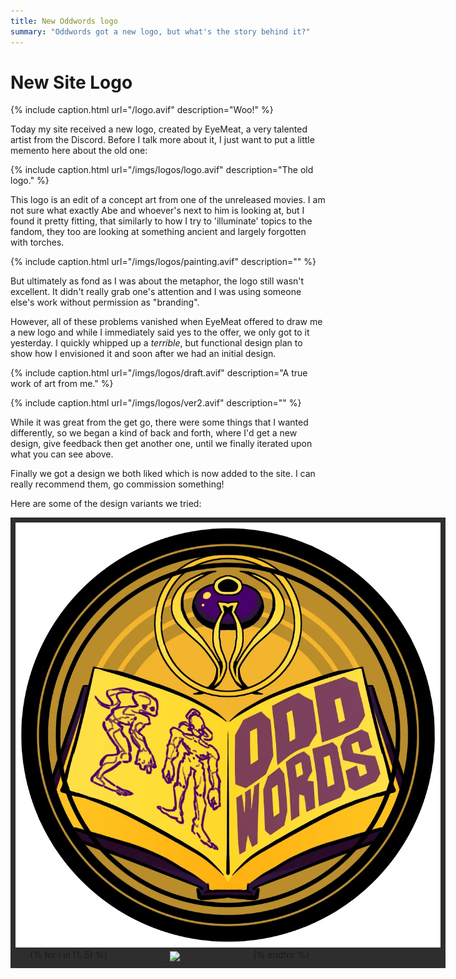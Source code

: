 ```yaml
---
title: New Oddwords logo
summary: "Oddwords got a new logo, but what's the story behind it?"
---
```


<style>

.showcase #rest
{
    display: grid;
    grid-template-columns: repeat(4, calc(100% / 4));
    justify-items: center;

    width: 100%;
    margin: 0 ;
}

.showcase #main_image
{
   cursor: pointer;
   max-height: 40vh;
   max-width: 100%;
}

.showcase #rest img
{
    margin: 0;
    cursor: pointer;
    border: 3px solid #2e2e2e;

    //width: 100%;
    height: 100%;
    max-height: 20vh;
}

.showcase
{
    background: #2e2e2e;
    width: 680px;

    padding: 0.5rem;
}

code
{
    font-family: monospace;
}

.highlighter-rouge
{
    width: 60%;
    margin: 0;
    background: #eee;
	color: black;
    padding-top: 0.5rem;
    padding-bottom: 0.5rem;
}

</style>

<script>

window.addEventListener("load", () =>
{
    let imgs = [...document.querySelectorAll("#rest img")]
    let mains = [...document.querySelectorAll("#main_image")]

    imgs.forEach(img => {
        const main = img.parentElement.parentElement.querySelector("#main_image")
        img.addEventListener("click", () => {main.src = img.src})
    })
    
    mains.forEach(m => m.addEventListener("click", () => window.open(m.src, "_blank") ))
})

</script>

# New Site Logo

{% include caption.html url="/logo.avif" description="Woo!" %}

Today my site received a new logo, created by EyeMeat, a very talented artist
from the Discord. Before I talk more about it, I just want to put a little
memento here about the old one:

{% include caption.html url="/imgs/logos/logo.avif" description="The old logo." %}

This logo is an edit of a concept art from one of the unreleased movies. I am
not sure what exactly Abe and whoever's next to him is looking at, but I found
it pretty fitting, that similarly to how I try to 'illuminate' topics to the
fandom, they too are looking at something ancient and largely forgotten with
torches.

{% include caption.html url="/imgs/logos/painting.avif" description="" %}

But ultimately as fond as I was about the metaphor, the logo still wasn't
excellent. It didn't really grab one's attention and I was using someone else's
work without permission as "branding".

However, all of these problems vanished when EyeMeat offered to draw me a new
logo and while I immediately said yes to the offer, we only got to it
yesterday. I quickly whipped up a _terrible_, but functional design plan to
show how I envisioned it and soon after we had an initial design.

{% include caption.html url="/imgs/logos/draft.avif" description="A true work of art from me." %}

{% include caption.html url="/imgs/logos/ver2.avif" description="" %}

While it was great from the get go, there were some things that I wanted
differently, so we began a kind of back and forth, where I'd get a new design,
give feedback then get another one, until we finally iterated upon what you can
see above.

Finally we got a design we both liked which is now added to the site. I can
really recommend them, go commission something!

Here are some of the design variants we tried:

<div class="showcase">
    <img id="main_image" src="/imgs/logos/1.webp">
    <div id="rest">
    {% for i in (1..5) %}
        <img src="/imgs/logos/{{i}}.webp">
    {% endfor %}
    </div>
</div>

